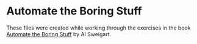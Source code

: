 # Automate the Boring Stuff

These files were created while working through the exercises in the book [Automate the Boring Stuff](https://automatetheboringstuff.com/) by Al Sweigart.



